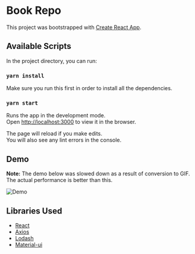 # Book Repo

This project was bootstrapped with [Create React App](https://github.com/facebook/create-react-app).

## Available Scripts

In the project directory, you can run:

### `yarn install`

Make sure you run this first in order to install all the dependencies.

### `yarn start`

Runs the app in the development mode.\
Open [http://localhost:3000](http://localhost:3000) to view it in the browser.

The page will reload if you make edits.\
You will also see any lint errors in the console.

## Demo

**Note:** The demo below was slowed down as a result of conversion to GIF. The actual performance is better than this.

![Demo](https://github.com/prof-lupin/book-repo/blob/master/demo/Screen%20Recording%202021-01-24%20at%2011.05.29%20PM.gif)

## Libraries Used

* [React](https://reactjs.org/)
* [Axios](https://github.com/axios/axios)
* [Lodash](https://lodash.com/)
* [Material-ui](https://material-ui.com/)
